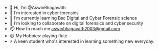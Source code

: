 - 👋 Hi, I’m @AswinBhagavath
- 👀 I’m interested in cyber forensics
- 🌱 I’m currently learning Bsc Digital and Cyber Forensic science 
- 💞️ I’m looking to collaborate on digital forensics and cyber security 
- 📫 How to reach me aswinbhagavath2003@gmail.com
- 😄 My Hobbies: playing flute 
- ⚡ A keen student who's interested in learning something new everyday.

<!---
AswinBhagavath/AswinBhagavath is a ✨ special ✨ repository because its `README.md` (this file) appears on your GitHub profile.
You can click the Preview link to take a look at your changes.
--->
